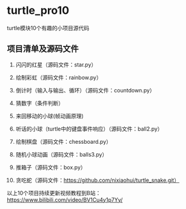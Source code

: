 # turtle_pro10
turtle模块10个有趣的小项目源代码

## 项目清单及源码文件
1. 闪闪的红星（源码文件：star.py）

2. 绘制彩虹（源码文件：rainbow.py）

3. 倒计时（输入与输出、循环）（源码文件：countdown.py）

4. 猜数字（条件判断）

5. 来回移动的小球(帧动画原理)

6. 听话的小球（turtle中的键盘事件响应）（源码文件：ball2.py）

7. 绘制棋盘（源码文件：chessboard.py）

8. 随机小球动画（源码文件：balls3.py）

9. 推箱子（源码文件：box.py）

10. 贪吃蛇（源码文件：https://github.com/nixiaohui/turtle_snake.git）

以上10个项目持续更新视频教程到B站：
https://www.bilibili.com/video/BV1Cu4y1p7Yy/
